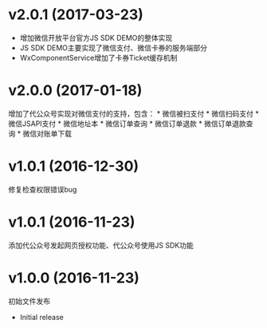 # v2.0.1 (2017-03-23)
* 增加微信开放平台官方JS SDK DEMO的整体实现
* JS SDK DEMO主要实现了微信支付、微信卡券的服务端部分
* WxComponentService增加了卡券Ticket缓存机制 


# v2.0.0 (2017-01-18)

增加了代公众号实现对微信支付的支持，包含：
    * 微信被扫支付 
    * 微信扫码支付 
    * 微信JSAPI支付 
    * 微信地址本 
    * 微信订单查询 
    * 微信订单退款 
    * 微信订单退款查询 
    * 微信对账单下载
    
# v1.0.1 (2016-12-30)

修复检查权限错误bug

# v1.0.1 (2016-11-23)

添加代公众号发起网页授权功能、代公众号使用JS SDK功能

# v1.0.0 (2016-11-23)

初始文件发布

-  Initial release